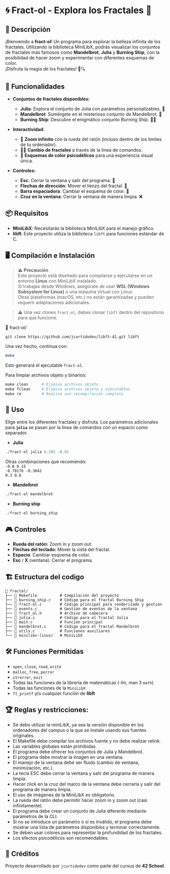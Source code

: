 # 🌀 Fract-ol - Explora los Fractales 🌌
## 📌 Descripción
¡Bienvenido a **fract-ol**! Un programa para explorar la belleza infinita de los fractales. Utilizando la biblioteca MiniLibX, podrás visualizar los conjuntos de fractales más famosos como **Mandelbrot**, **Julia** y **Burning Ship**, con la posibilidad de hacer zoom y experimentar con diferentes esquemas de color.  
¡Disfruta la magia de los fractales! 🎨🔍

## 🎯 Funcionalidades

- **Conjuntos de fractales disponibles:**
  - **Julia**: Explora el conjunto de Julia con parámetros personalizables. 🌊
  - **Mandelbrot**: Sumérgete en el misterioso conjunto de Mandelbrot. 🔮
  - **Burning Ship**: Descubre el enigmático conjunto Burning Ship. 🚢🔥

- **Interactividad:**
  - 🌟 **Zoom infinito** con la rueda del ratón (incluso dentro de los límites de tu ordenador).
  - 🧑‍💻 **Cambio de fractales** a través de la línea de comandos.
  - 🎨 **Esquemas de color psicodélicos** para una experiencia visual única.

- **Controles:**
  - **Esc**: Cerrar la ventana y salir del programa. 🚪
  - **Flechas de dirección**: Mover el lienzo del fractal. 🧭
  - **Barra espaciadora**: Cambiar el esquema de color. 🎨
  - **Cruz en la ventana**: Cerrar la ventana de manera limpia. ❌

## 📦 Requisitos

- **MiniLibX**: Necesitarás la biblioteca MiniLibX para el manejo gráfico.
- **libft**: Este proyecto utiliza la biblioteca `libft` para funciones estándar de C.

## 🖥️ Compilación e Instalación
> ⚠️ **Precaución**  
> Este proyecto está diseñado para compilarse y ejecutarse en un entorno **Linux** con MiniLibX instalado.  
> Si trabajas desde Windows, asegúrate de usar **WSL (Windows Subsystem for Linux)** o una máquina virtual con Linux.  
> Otras plataformas (macOS, etc.) no están garantizadas y pueden requerir adaptaciones adicionales.

> ⚠️ Una vez clones `fract-ol`, debes clonar `libft` dentro del repositorio para que funcione.  


📂 fract-ol/
```
git clone https://github.com/jcurtidodev/libft-42.git libft
```
Una vez hecho, continua con:
```bash
make
```
Esto generará el ejecutable `fract-ol`.  


Para limpiar archivos objeto y binarios:

```Makefile
make clean      # Elimina archivos objeto
make fclean     # Elimina archivos objeto y ejecutables
make re         # Realiza una recompilación completa
```
## 🚀 Uso
Elige entre los diferentes fractales y disfruta. Los parámetros adicionales para **`julia`** se pasan por la línea de comandos con un espacio como separador.
- **Julia**
```C
./fract-ol julia 0.285 -0.01
```
Otras combinaciones que recomiendo:  
`-0.8 0.15`   
`-0.70176 -0.3842`  
`0.3 0.6`  
- **Mandelbrot**
```C
./fract-ol mandelbrot
```
- **Burning ship**
```C
./fract-ol burning_ship
```
## 🎮 Controles
- **Rueda del ratón:** Zoom in y zoom out.
- **Flechas del teclado:** Mover la vista del fractal.
- **Espacio**: Cambiar esquema de color.
- **Esc** / **X** (ventana): Cerrar el programa.
## 🏗️ Estructura del codigo
```
📂 fractal/
├── 📜 Makefile          # Compilación del proyecto
├── 📜 burning_ship.c    # Código para el fractal Burning Ship
├── 📜 fract-ol.c        # Código principal para renderizado y gestión
├── 📜 events.c          # Gestión de eventos de la ventana
├── 📜 fract_ol.h        # Archivo de cabecera
├── 📜 julia.c           # Código para el fractal Julia
├── 📜 main.c            # Función principal
├── 📜 mandelbrot.c      # Código para el fractal Mandelbrot
├── 📜 utils.c           # Funciones auxiliares
└── 📂 minilibx-linux/   # MiniLibX
```
## 🛠️ Funciones Permitidas
- `open`, `close`, `read`, `write`
- `malloc`, `free`, `perror`
- `strerror`, `exit`
- Todas las funciones de la librería de matemáticas (-lm, man 3 `math`)
- Todas las funciones de la `MiniLibX`
- `ft_printf` y/o cualquier función de **libft**
## 🏆 Reglas y restricciones:
- Se debe utilizar la miniLibX, ya sea la versión disponible en los ordenadores del campus o la que se instale usando sus fuentes originales.
- El Makefile debe compilar los archivos fuente y no debe realizar relink.
- Las variables globales están prohibidas.
- El programa debe ofrecer los conjuntos de Julia y Mandelbrot.
- El programa debe mostrar la imagen en una ventana.
- El manejo de la ventana debe ser fluido (cambio de ventana, minimización, etc.).
- La tecla ESC debe cerrar la ventana y salir del programa de manera limpia.
- Hacer click en la cruz del marco de la ventana debe cerrarla y salir del programa de manera limpia.
- El uso de imágenes de la MiniLibX es obligatorio.
- La rueda del ratón debe permitir hacer zoom in y zoom out (casi infinitamente).
- El programa debe crear un conjunto de Julia diferente mediante parámetros de la CLI.
- Si no se introduce un parámetro o si es inválido, el programa debe mostrar una lista de parámetros disponibles y terminar correctamente.
- Se deben usar colores para representar la profundidad de los fractales.
- Los efectos psicodélicos son recomendables.
## 🤝 Créditos
Proyecto desarrollado por `jcurtidodev` como parte del cursus de **42 School**.
